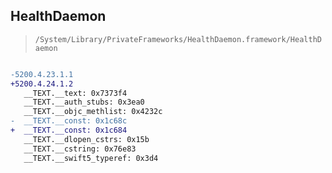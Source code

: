 ## HealthDaemon

> `/System/Library/PrivateFrameworks/HealthDaemon.framework/HealthDaemon`

```diff

-5200.4.23.1.1
+5200.4.24.1.2
   __TEXT.__text: 0x7373f4
   __TEXT.__auth_stubs: 0x3ea0
   __TEXT.__objc_methlist: 0x4232c
-  __TEXT.__const: 0x1c68c
+  __TEXT.__const: 0x1c684
   __TEXT.__dlopen_cstrs: 0x15b
   __TEXT.__cstring: 0x76e83
   __TEXT.__swift5_typeref: 0x3d4

```
